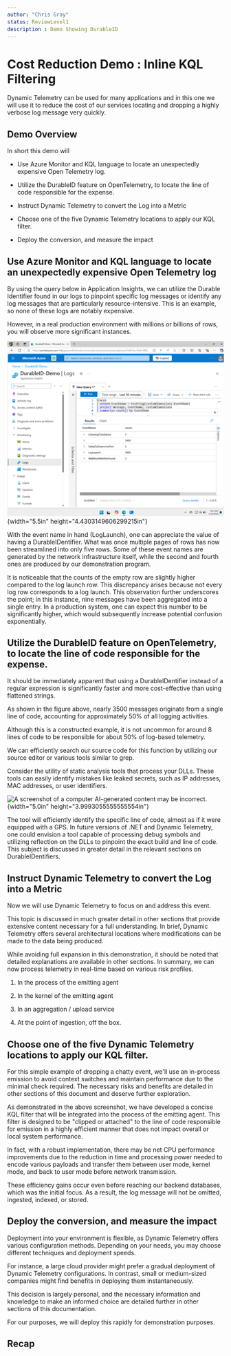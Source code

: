 ```yaml
---
author: "Chris Gray"
status: ReviewLevel1
description : Demo Showing DurableID
---
```


# Cost Reduction Demo : Inline KQL Filtering

Dynamic Telemetry can be used for many applications and in this one we
will use it to reduce the cost of our services locating and dropping a
highly verbose log message very quickly.

## Demo Overview

In short this demo will

-   Use Azure Monitor and KQL language to locate an unexpectedly
    expensive Open Telemetry log.

-   Utilize the DurableID feature on OpenTelemetry, to locate the line
    of code responsible for the expense.

-   Instruct Dynamic Telemetry to convert the Log into a Metric

-   Choose one of the five Dynamic Telemetry locations to apply our KQL
    filter.

-   Deploy the conversion, and measure the impact

## Use Azure Monitor and KQL language to locate an unexpectedly expensive Open Telemetry log

By using the query below in Application Insights, we can utilize the
Durable Identifier found in our logs to pinpoint specific log messages
or identify any log messages that are particularly resource-intensive.
This is an example, so none of these logs are notably expensive.

However, in a real production environment with millions or billions of
rows, you will observe more significant instances.

![](../orig_media/Demo.1.DurableID.SummarizeContrast.png){width="5.5in"
height="4.4303149606299215in"}

With the event name in hand (LogLaunch), one can appreciate the value of
having a DurableIDentifier. What was once multiple pages of rows has now
been streamlined into only five rows. Some of these event names are
generated by the network infrastructure itself, while the second and
fourth ones are produced by our demonstration program.

It is noticeable that the counts of the empty row are slightly higher
compared to the log launch row. This discrepancy arises because not
every log row corresponds to a log launch. This observation further
underscores the point; in this instance, nine messages have been
aggregated into a single entry. In a production system, one can expect
this number to be significantly higher, which would subsequently
increase potential confusion exponentially.

## Utilize the DurableID feature on OpenTelemetry, to locate the line of code responsible for the expense.

It should be immediately apparent that using a DurableIDentifier instead
of a regular expression is significantly faster and more cost-effective
than using flattened strings.

As shown in the figure above, nearly 3500 messages originate from a
single line of code, accounting for approximately 50% of all logging
activities.

Although this is a constructed example, it is not uncommon for around 8
lines of code to be responsible for about 50% of log-based telemetry.

We can efficiently search our source code for this function by utilizing
our source editor or various tools similar to grep.

Consider the utility of static analysis tools that process your DLLs.
These tools can easily identify mistakes like leaked secrets, such as IP
addresses, MAC addresses, or user identifiers.

![A screenshot of a computer AI-generated content may be
incorrect.](../orig_media/Demo.1.DurableID.Searching.png){width="5.0in"
height="3.9993055555555554in"}

The tool will efficiently identify the specific line of code, almost as
if it were equipped with a GPS. In future versions of .NET and Dynamic
Telemetry, one could envision a tool capable of processing debug symbols
and utilizing reflection on the DLLs to pinpoint the exact build and
line of code. This subject is discussed in greater detail in the
relevant sections on DurableIDentifiers.

## Instruct Dynamic Telemetry to convert the Log into a Metric

Now we will use Dynamic Telemetry to focus on and address this event.

This topic is discussed in much greater detail in other sections that
provide extensive content necessary for a full understanding. In brief,
Dynamic Telemetry offers several architectural locations where
modifications can be made to the data being produced.

While avoiding full expansion in this demonstration, it should be noted
that detailed explanations are available in other sections. In summary,
we can now process telemetry in real-time based on various risk
profiles.

1.  In the process of the emitting agent

2.  In the kernel of the emitting agent

3.  In an aggregation / upload service

4.  At the point of ingestion, off the box.

## Choose one of the five Dynamic Telemetry locations to apply our KQL filter.

For this simple example of dropping a chatty event, we\'ll use an
in-process emission to avoid context switches and maintain performance
due to the minimal check required. The necessary risks and benefits are
detailed in other sections of this document and deserve further
exploration.

As demonstrated in the above screenshot, we have developed a concise KQL
filter that will be integrated into the process of the emitting agent.
This filter is designed to be \"clipped or attached\" to the line of
code responsible for emission in a highly efficient manner that does not
impact overall or local system performance.

In fact, with a robust implementation, there may be net CPU performance
improvements due to the reduction in time and processing power needed to
encode various payloads and transfer them between user mode, kernel
mode, and back to user mode before network transmission.

These efficiency gains occur even before reaching our backend databases,
which was the initial focus. As a result, the log message will not be
omitted, ingested, indexed, or stored.

## Deploy the conversion, and measure the impact

Deployment into your environment is flexible, as Dynamic Telemetry
offers various configuration methods. Depending on your needs, you may
choose different techniques and deployment speeds.

For instance, a large cloud provider might prefer a gradual deployment
of Dynamic Telemetry configurations. In contrast, small or medium-sized
companies might find benefits in deploying them instantaneously.

This decision is largely personal, and the necessary information and
knowledge to make an informed choice are detailed further in other
sections of this documentation.

For our purposes, we will deploy this rapidly for demonstration
purposes.

## Recap
